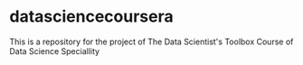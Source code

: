# datasciencecoursera
This is a repository for the project of The Data Scientist's Toolbox Course of
Data Science Speciallity
